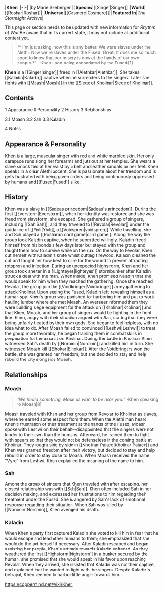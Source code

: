 |**Khen**|
|-|-|
|by  Marie Seeberger |
|**Species**|[[Singer\|Singer]]|
|**World**|[[Roshar\|Roshar]]|
|**Universe**|[[Cosmere\|Cosmere]]|
|**Featured In**|*The Stormlight Archive*|

This page or section needs to be updated with new information for *Rhythm of War*!Be aware that in its current state, it may not include all additional content yet.

>“* I'm just asking, how this is any better. We were slaves under the Alethi. Now we're slaves under the Fused. Great. It does me so much good to know that our misery is now at the hands of our own people.*”
\- Khen upon being conscripted by the Fused.[1]


**Khen** is a [[Singer\|singer]] freed in [[Alethkar\|Alethkar]]. She takes [[Kaladin\|Kaladin]] captive when he surrenders to the singers. Later she fights with [[Moash\|Moash]] in the [[Siege of Kholinar\|Siege of Kholinar]].

## Contents

1 Appearance & Personality
2 History
3 Relationships

3.1 Moash
3.2 Sah
3.3 Kaladin


4 Notes


## Appearance & Personality
Khen is a large, muscular singer with red and white marbled skin. Her only carapace runs along her forearms and juts out at her temples. She wears a slave smock tied at her waist by a belt and leather sandals on her feet. Khen speaks in a clear Alethi accent.
She is passionate about her freedom and is gets frustrated with being given orders and being continuously oppressed by humans and [[Fused\|Fused]] alike.

## History
Khen was a slave in [[Sadeas princedom\|Sadeas's princedom]]. During the first [[Everstorm\|Everstorm]], when her identity was restored and she was freed from slaveform, she escaped. She gathered a group of singers, including [[Sah\|Sah]], and they traveled to [[Revolar\|Revolar]] under the guidance of [[Yixli\|Yixli]], a [[Voidspren\|voidspren]]. While travelling, she and Sah played a [[Rosharan card game\|card game]]. Along the way the group took Kaladin captive, when he submitted willingly. Kaladin freed himself from his bonds a few days later but stayed with the group and taught them how to survive while on the run. On the way to Revolar, Khen cut herself with Kaladin's knife whilst cutting firewood. Kaladin cleaned the cut and taught her how best to care for the wound to prevent attracting rotspren and infection. During an unexpected highstrorm, Khen and her group took shelter in a [[Lighteyes\|lighteyes']] stormbunker after Kaladin struck a deal with the man. When inside, Khen promised Kaladin that she would speak for him when they reached the gathering.
Once she reached Revolar, the group join the [[Voidbringer\|Voidbringer]] army gathering to attack Kholinar. Upon seeing the Fused, Kaladin left, revealing himself as a human spy. Khen's group was punished for harboring him and put to work hauling lumber where she met Moash. An overseer informed them they were building siege equipment for the attack on [[Kholinar\|Kholinar]] and that Khen, Moash, and her group of singers would be fighting in the front line. Khen, angry with their situation argued with Sah, stating that they were being unfairly treated by their own gods. She began to feel helpless, with no idea what to do. After Moash failed to convinced [[Leshwi\|Leshwi]] to treat the group more favorably, he began training them in combat skills in preparation for the assault on Kholinar.
During the battle in Kholinar Khen witnessed Sah's death by [[Noromin\|Noromin]] and killed him in turn. She witnessed Moash kill [[Elhokar\|Elhokar]]. After the Voidbringers won the battle, she was granted her freedom, but she decided to stay and help rebuild the city alongside Moash.

## Relationships
### Moash
>“*We heard something. Made us want to be near you.*”
\-Khen speaking to Moash[8]

Moash traveled with Khen and her group from Revolar to Kholinar as slaves, where he earned some respect from them. When the Alethi man heard Khen's frustration of their treatment at the hands of the Fused, Moash spoke with Leshwi on their behalf--disappointed that the singers were not kinder to their own than the humans. Afterward, he trained them to fight with spears so that they would not be defenseless in the coming battle at Kholinar. They fought side by side in [[Kholinar Palace\|Kholinar Palace]] and Khen was granted freedom after their victory, but decided to stay and help rebuild in order to stay close to Moash. When Moash received the name "Vyre" from Leshwi, Khen explained the meaning of the name to him.

### Sah
Among the group of singers that Khen traveled with after escaping, her closest relationship was with [[Sah\|Sah]]. Khen often included Sah in her decision making, and expressed her frustrations to him regarding their treatment under the Fused. She is angered by Sah's lack of emotional response regarding their situation. When Sah was killed by [[Noromin\|Noromin]], Khen avenged his death.

### Kaladin
When Khen's party first captured Kaladin she voted to kill him in fear that he would escape and lead other humans to them; she emphasized that she would do the act herself if necessary. After Kaladin escaped and began assisting her people, Khen's attitude towards Kaladin softened. As they weathered the first [[Highstorm\|highstorm]] in a bunker secured by the human, she promised that she would speak in his favor upon reaching Revolar. When they arrived, she insisted that Kaladin was not their captive, and explained that he wanted to fight with the singers. Despite Kaladin's betrayal, Khen seemed to harbor little anger towards him.



https://coppermind.net/wiki/Khen